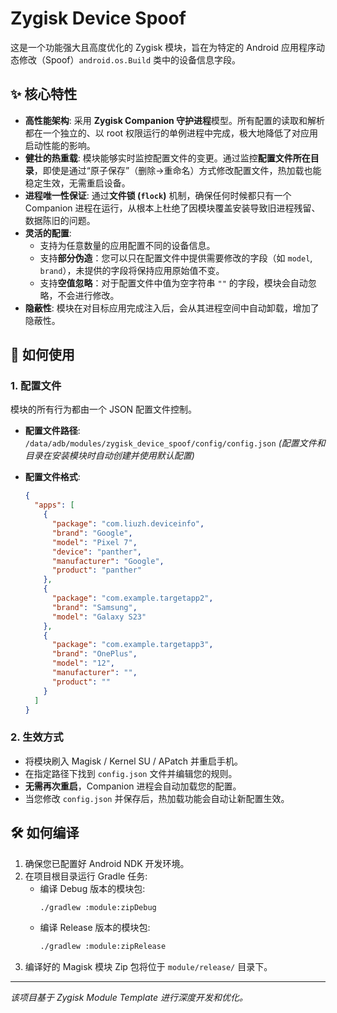 # Zygisk Device Spoof

这是一个功能强大且高度优化的 Zygisk 模块，旨在为特定的 Android 应用程序动态修改（Spoof）`android.os.Build` 类中的设备信息字段。

## ✨ 核心特性

- **高性能架构**: 采用 **Zygisk Companion 守护进程**模型。所有配置的读取和解析都在一个独立的、以 root 权限运行的单例进程中完成，极大地降低了对应用启动性能的影响。
- **健壮的热重载**: 模块能够实时监控配置文件的变更。通过监控**配置文件所在目录**，即使是通过“原子保存”（删除->重命名）方式修改配置文件，热加载也能稳定生效，无需重启设备。
- **进程唯一性保证**: 通过**文件锁 (`flock`)** 机制，确保任何时候都只有一个 Companion 进程在运行，从根本上杜绝了因模块覆盖安装导致旧进程残留、数据陈旧的问题。
- **灵活的配置**:
  - 支持为任意数量的应用配置不同的设备信息。
  - 支持**部分伪造**：您可以只在配置文件中提供需要修改的字段（如 `model`, `brand`），未提供的字段将保持应用原始值不变。
  - 支持**空值忽略**：对于配置文件中值为空字符串 `""` 的字段，模块会自动忽略，不会进行修改。
- **隐蔽性**: 模块在对目标应用完成注入后，会从其进程空间中自动卸载，增加了隐蔽性。

## 🔧 如何使用

### 1. 配置文件

模块的所有行为都由一个 JSON 配置文件控制。

- **配置文件路径**: `/data/adb/modules/zygisk_device_spoof/config/config.json`
  *(配置文件和目录在安装模块时自动创建并使用默认配置)*

- **配置文件格式**:
  ```json
  {
    "apps": [
      {
        "package": "com.liuzh.deviceinfo",
        "brand": "Google",
        "model": "Pixel 7",
        "device": "panther",
        "manufacturer": "Google",
        "product": "panther"
      },
      {
        "package": "com.example.targetapp2",
        "brand": "Samsung",
        "model": "Galaxy S23"
      },
      {
        "package": "com.example.targetapp3",
        "brand": "OnePlus",
        "model": "12",
        "manufacturer": "",
        "product": ""
      }
    ]
  }
  ```

### 2. 生效方式
- 将模块刷入 Magisk / Kernel SU / APatch 并重启手机。
- 在指定路径下找到 `config.json` 文件并编辑您的规则。
- **无需再次重启**，Companion 进程会自动加载您的配置。
- 当您修改 `config.json` 并保存后，热加载功能会自动让新配置生效。

## 🛠️ 如何编译

1.  确保您已配置好 Android NDK 开发环境。
2.  在项目根目录运行 Gradle 任务:
    - 编译 Debug 版本的模块包:
      ```bash
      ./gradlew :module:zipDebug
      ```
    - 编译 Release 版本的模块包:
      ```bash
      ./gradlew :module:zipRelease
      ```
3.  编译好的 Magisk 模块 Zip 包将位于 `module/release/` 目录下。

---
*该项目基于 Zygisk Module Template 进行深度开发和优化。*
